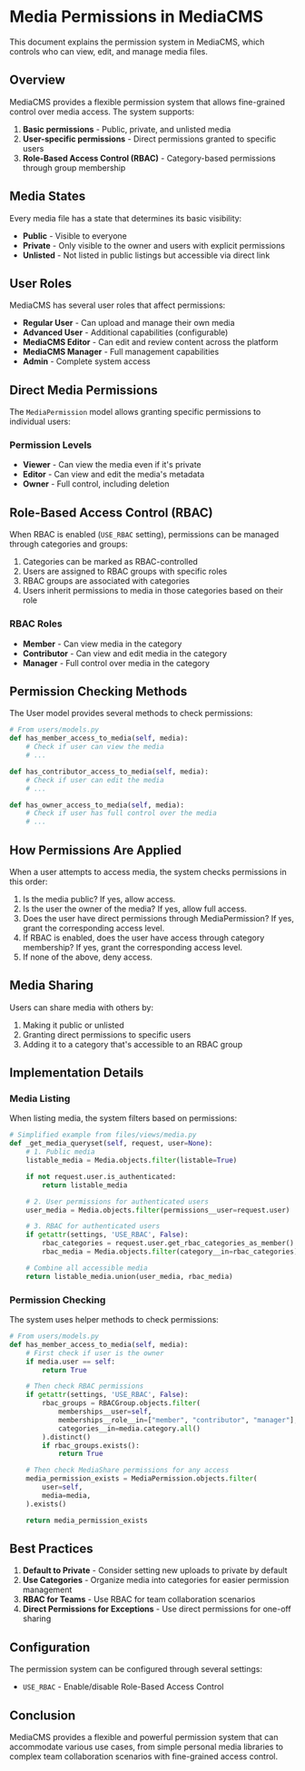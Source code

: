 # Media Permissions in MediaCMS

This document explains the permission system in MediaCMS, which controls who can view, edit, and manage media files.

## Overview

MediaCMS provides a flexible permission system that allows fine-grained control over media access. The system supports:

1. **Basic permissions** - Public, private, and unlisted media
2. **User-specific permissions** - Direct permissions granted to specific users
3. **Role-Based Access Control (RBAC)** - Category-based permissions through group membership

## Media States

Every media file has a state that determines its basic visibility:

- **Public** - Visible to everyone
- **Private** - Only visible to the owner and users with explicit permissions
- **Unlisted** - Not listed in public listings but accessible via direct link


## User Roles

MediaCMS has several user roles that affect permissions:

- **Regular User** - Can upload and manage their own media
- **Advanced User** - Additional capabilities (configurable)
- **MediaCMS Editor** - Can edit and review content across the platform
- **MediaCMS Manager** - Full management capabilities
- **Admin** - Complete system access

## Direct Media Permissions

The `MediaPermission` model allows granting specific permissions to individual users:

### Permission Levels

- **Viewer** - Can view the media even if it's private
- **Editor** - Can view and edit the media's metadata
- **Owner** - Full control, including deletion

## Role-Based Access Control (RBAC)

When RBAC is enabled (`USE_RBAC` setting), permissions can be managed through categories and groups:

1. Categories can be marked as RBAC-controlled
2. Users are assigned to RBAC groups with specific roles
3. RBAC groups are associated with categories
4. Users inherit permissions to media in those categories based on their role

### RBAC Roles

- **Member** - Can view media in the category
- **Contributor** - Can view and edit media in the category
- **Manager** - Full control over media in the category

## Permission Checking Methods

The User model provides several methods to check permissions:

```python
# From users/models.py
def has_member_access_to_media(self, media):
    # Check if user can view the media
    # ...

def has_contributor_access_to_media(self, media):
    # Check if user can edit the media
    # ...

def has_owner_access_to_media(self, media):
    # Check if user has full control over the media
    # ...
```

## How Permissions Are Applied

When a user attempts to access media, the system checks permissions in this order:

1. Is the media public? If yes, allow access.
2. Is the user the owner of the media? If yes, allow full access.
3. Does the user have direct permissions through MediaPermission? If yes, grant the corresponding access level.
4. If RBAC is enabled, does the user have access through category membership? If yes, grant the corresponding access level.
5. If none of the above, deny access.

## Media Sharing

Users can share media with others by:

1. Making it public or unlisted
2. Granting direct permissions to specific users
3. Adding it to a category that's accessible to an RBAC group

## Implementation Details

### Media Listing

When listing media, the system filters based on permissions:

```python
# Simplified example from files/views/media.py
def _get_media_queryset(self, request, user=None):
    # 1. Public media
    listable_media = Media.objects.filter(listable=True)

    if not request.user.is_authenticated:
        return listable_media

    # 2. User permissions for authenticated users
    user_media = Media.objects.filter(permissions__user=request.user)

    # 3. RBAC for authenticated users
    if getattr(settings, 'USE_RBAC', False):
        rbac_categories = request.user.get_rbac_categories_as_member()
        rbac_media = Media.objects.filter(category__in=rbac_categories)

    # Combine all accessible media
    return listable_media.union(user_media, rbac_media)
```

### Permission Checking

The system uses helper methods to check permissions:

```python
# From users/models.py
def has_member_access_to_media(self, media):
    # First check if user is the owner
    if media.user == self:
        return True

    # Then check RBAC permissions
    if getattr(settings, 'USE_RBAC', False):
        rbac_groups = RBACGroup.objects.filter(
            memberships__user=self,
            memberships__role__in=["member", "contributor", "manager"],
            categories__in=media.category.all()
        ).distinct()
        if rbac_groups.exists():
            return True

    # Then check MediaShare permissions for any access
    media_permission_exists = MediaPermission.objects.filter(
        user=self,
        media=media,
    ).exists()

    return media_permission_exists
```

## Best Practices

1. **Default to Private** - Consider setting new uploads to private by default
2. **Use Categories** - Organize media into categories for easier permission management
3. **RBAC for Teams** - Use RBAC for team collaboration scenarios
4. **Direct Permissions for Exceptions** - Use direct permissions for one-off sharing

## Configuration

The permission system can be configured through several settings:

- `USE_RBAC` - Enable/disable Role-Based Access Control

## Conclusion

MediaCMS provides a flexible and powerful permission system that can accommodate various use cases, from simple personal media libraries to complex team collaboration scenarios with fine-grained access control.
